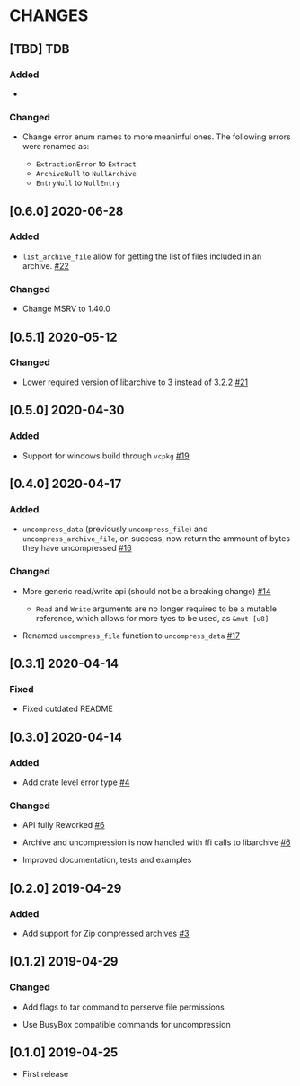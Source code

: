 # CHANGES

## [TBD] TDB

### Added

*

### Changed

* Change error enum names to more meaninful ones. The following errors were
  renamed as:

  - `ExtractionError` to `Extract`
  - `ArchiveNull` to `NullArchive`
  - `EntryNull` to `NullEntry`

## [0.6.0] 2020-06-28

### Added

* `list_archive_file` allow for getting the list of files included in an archive. [#22]

### Changed

* Change MSRV to 1.40.0

[#22]: https://github.com/OSSystems/compress-tools-rs/issues/22

## [0.5.1] 2020-05-12

### Changed

* Lower required version of libarchive to 3 instead of 3.2.2 [#21]

[#21]: https://github.com/OSSystems/compress-tools-rs/pull/21

## [0.5.0] 2020-04-30

### Added

* Support for windows build through `vcpkg` [#19]

[#19]: https://github.com/OSSystems/compress-tools-rs/pull/19

## [0.4.0] 2020-04-17

### Added

* `uncompress_data` (previously `uncompress_file`) and `uncompress_archive_file`, on success, now return the ammount of bytes they have uncompressed [#16]

[#16]: https://github.com/OSSystems/compress-tools-rs/pull/16

### Changed

* More generic read/write api (should not be a breaking change) [#14]
  * `Read` and `Write` arguments are no longer required to be a mutable reference,
    which allows for more tyes to be used, as `&mut [u8]`

* Renamed `uncompress_file` function to `uncompress_data` [#17]

[#14]: https://github.com/OSSystems/compress-tools-rs/pull/14
[#17]: https://github.com/OSSystems/compress-tools-rs/pull/17

## [0.3.1] 2020-04-14

### Fixed

* Fixed outdated README

## [0.3.0] 2020-04-14

### Added

* Add crate level error type [#4]

### Changed

* API fully Reworked [#6]

* Archive and uncompression is now handled with ffi calls to libarchive [#6]

* Improved documentation, tests and examples

[#4]: https://github.com/OSSystems/compress-tools-rs/pull/4
[#6]: https://github.com/OSSystems/compress-tools-rs/pull/6

## [0.2.0] 2019-04-29

### Added

* Add support for Zip compressed archives [#3]

[#3]: https://github.com/OSSystems/compress-tools-rs/pull/3

## [0.1.2] 2019-04-29

### Changed

* Add flags to tar command to perserve file permissions

* Use BusyBox compatible commands for uncompression

## [0.1.0] 2019-04-25

* First release
